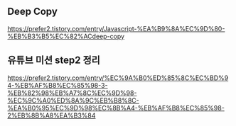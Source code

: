 ## Deep Copy
https://prefer2.tistory.com/entry/Javascript-%EA%B9%8A%EC%9D%80-%EB%B3%B5%EC%82%ACdeep-copy

## 유튜브 미션 step2 정리
https://prefer2.tistory.com/entry/%EC%9A%B0%ED%85%8C%EC%BD%94-%EB%AF%B8%EC%85%98-3-%EB%82%98%EB%A7%8C%EC%9D%98-%EC%9C%A0%ED%8A%9C%EB%B8%8C-%EA%B0%95%EC%9D%98%EC%8B%A4-%EB%AF%B8%EC%85%98-2%EB%8B%A8%EA%B3%84
